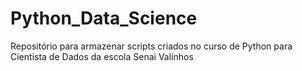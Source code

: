 # Python_Data_Science
Repositório para armazenar scripts criados no curso de Python para Cientista de Dados da escola Senai Valinhos
